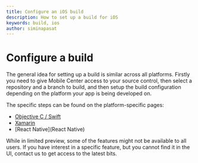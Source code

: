 ```yaml
---
title: Configure an iOS build
description: How to set up a build for iOS
keywords: build, ios
author: siminapasat
---
```


# Configure a build

The general idea for setting up a build is similar across all platforms. Firstly you need to give Mobile Center access to your source control, then select a repository and a branch to build, and then setup the build configuration depending on the platform your app is being developed on.

The specific steps can be found on the platform-specific pages:
* [Objective C / Swift](Xcode)
* [Xamarin](Xamarin)
* [React Native](React Native)

While in limited preview, some of the features might not be available to all users. If you have interest in a specific feature, but you cannot find it in the UI, contact us to get access to the latest bits.
